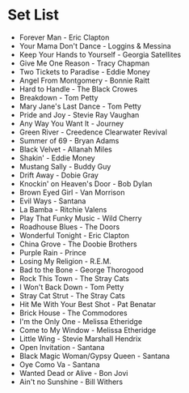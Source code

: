 # Set List

- Forever Man - Eric Clapton
- Your Mama Don't Dance - Loggins & Messina
- Keep Your Hands to Yourself - Georgia Satellites
- Give Me One Reason - Tracy Chapman
- Two Tickets to Paradise - Eddie Money
- Angel From Montgomery - Bonnie Raitt
- Hard to Handle - The Black Crowes
- Breakdown - Tom Petty
- Mary Jane's Last Dance - Tom Petty
- Pride and Joy - Stevie Ray Vaughan
- Any Way You Want It - Journey
- Green River - Creedence Clearwater Revival
- Summer of 69 - Bryan Adams
- Black Velvet - Allanah Miles
- Shakin' - Eddie Money
- Mustang Sally - Buddy Guy
- Drift Away - Dobie Gray
- Knockin' on Heaven's Door - Bob Dylan
- Brown Eyed Girl - Van Morrison
- Evil Ways - Santana
- La Bamba - Ritchie Valens
- Play That Funky Music - Wild Cherry
- Roadhouse Blues - The Doors
- Wonderful Tonight - Eric Clapton
- China Grove - The Doobie Brothers
- Purple Rain - Prince
- Losing My Religion - R.E.M.
- Bad to the Bone - George Thorogood
- Rock This Town - The Stray Cats
- I Won't Back Down - Tom Petty
- Stray Cat Strut - The Stray Cats
- Hit Me With Your Best Shot - Pat Benatar
- Brick House - The Commodores
- I'm the Only One - Melissa Etheridge
- Come to My Window - Melissa Etheridge
- Little Wing - Stevie Marshall Hendrix
- Open Invitation - Santana
- Black Magic Woman/Gypsy Queen - Santana
- Oye Como Va - Santana
- Wanted Dead or Alive - Bon Jovi
- Ain't no Sunshine - Bill Withers
